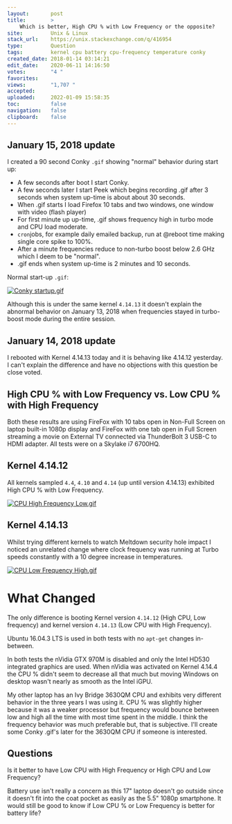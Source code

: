 ```yaml
---
layout:       post
title:        >
    Which is better, High CPU % with Low Frequency or the opposite?
site:         Unix & Linux
stack_url:    https://unix.stackexchange.com/q/416954
type:         Question
tags:         kernel cpu battery cpu-frequency temperature conky
created_date: 2018-01-14 03:14:21
edit_date:    2020-06-11 14:16:50
votes:        "4 "
favorites:    
views:        "1,707 "
accepted:     
uploaded:     2022-01-09 15:58:35
toc:          false
navigation:   false
clipboard:    false
---
```


## January 15, 2018 update

I created a 90 second Conky `.gif` showing "normal" behavior during start up:

- A few seconds after boot I start Conky.
- A few seconds later I start Peek which begins recording .gif after 3 seconds when system up-time is about about 30 seconds.
- When .gif starts I load Firefox 10 tabs and two windows, one window with video (flash player)
- For first minute up up-time, .gif shows frequency high in turbo mode and CPU load moderate.
- `cron`jobs, for example daily emailed backup, run at @reboot time making single core spike to 100%.
- After a minute frequencies reduce to non-turbo boost below 2.6 GHz which I deem to be "normal".
- .gif ends when system up-time is 2 minutes and 10 seconds.

Normal start-up `.gif`:

[![Conky startup.gif][1]][1]

Although this is under the same kernel `4.14.13` it doesn't explain the abnormal behavior on January 13, 2018 when frequencies stayed in turbo-boost mode during the entire session.

## January 14, 2018 update

I rebooted with Kernel 4.14.13 today and it is behaving like 4.14.12 yesterday. I can't explain the difference and have no objections with  this question be close voted.

## High CPU % with Low Frequency vs. Low CPU % with High Frequency

Both these results are using FireFox with 10 tabs open in Non-Full Screen on laptop built-in 1080p display and FireFox with one tab open in Full Screen streaming a movie on External TV connected via ThunderBolt 3 USB-C to HDMI adapter. All tests were on a Skylake i7 6700HQ.

## Kernel 4.14.12

All kernels sampled `4.4`, `4.10` and `4.14` (up until version 4.14.13) exhibited High CPU % with Low Frequency.

[![CPU High Frequency Low.gif ][2]][2]

## Kernel 4.14.13

Whilst trying different kernels to watch Meltdown security hole impact I noticed an unrelated change where clock frequency was running at Turbo speeds constantly with a 10 degree increase in temperatures.

[![CPU Low Frequency High.gif][3]][3]

# What Changed

The only difference is booting Kernel version `4.14.12` (High CPU, Low frequency) and kernel version `4.14.13` (Low CPU with High Frequency). 

Ubuntu 16.04.3 LTS is used in both tests with no `apt-get` changes in-between.

In both tests the nVidia GTX 970M is disabled and only the Intel HD530 integrated graphics are used. When nVidia was activated on Kernel 4.14.4 the CPU % didn't seem to decrease all that much but moving Windows on desktop wasn't nearly as smooth as the Intel iGPU.

My other laptop has an Ivy Bridge 3630QM CPU and exhibits very different behavior in the three years I was using it. CPU % was slightly higher because it was a weaker processor but frequency would bounce between low and high all the time with most time spent in the middle. I think the frequency behavior was much preferable but, that is subjective. I'll create some Conky .gif's later for the 3630QM CPU if someone is interested.

## Questions

Is it better to have Low CPU with High Frequency or High CPU and Low Frequency?

Battery use isn't really a concern as this 17" laptop doesn't go outside since it doesn't fit into the coat pocket as easily as the 5.5" 1080p smartphone. It would still be good to know if Low CPU % or Low Frequency is better for battery life?

  [1]: https://i.stack.imgur.com/32XjR.gif
  [2]: https://i.stack.imgur.com/Nrc2X.gif
  [3]: https://i.stack.imgur.com/J3Dai.gif
